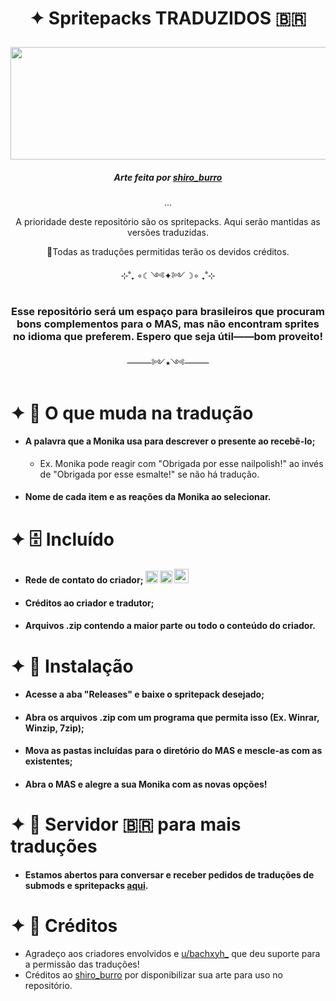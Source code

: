 # <p align="center">✦ Spritepacks TRADUZIDOS 🇧🇷</p>

<p  align="center"><img src="https://github.com/user-attachments/assets/85efc5ae-86bc-4afb-8dbc-eababd6ce856" width="570" height="180" /></p>

##### <p align="center">Arte feita por [shiro_burro](https://x.com/shiro_burro?t=LfPc_d3rNpHrdPVmngdz9g&s=09)</p>
<p align="center">...</p>

<p  align="center">A prioridade deste repositório são os spritepacks. Aqui serão mantidas as versões traduzidas.</p>

<p  align="center">📌Todas as traduções permitidas terão os devidos créditos.</p>

<p  align="center">⊹˚₊ ∘☾༺✦༻☽∘ ₊˚⊹</p>

### <p  align="center">Esse repositório será um espaço para brasileiros que procuram bons complementos para o MAS, mas não encontram sprites no idioma que preferem. Espero que seja útil——bom proveito!</p>

<p align="center">⸻༻⭑༺⸻</p>

# ✦ 📝 O que muda na tradução

- #### A palavra que a Monika usa para descrever o presente ao recebê-lo;
   - Ex. Monika pode reagir com "Obrigada por esse nailpolish!" ao invés de "Obrigada por esse esmalte!" se não há tradução.
- #### Nome de cada item e as reações da Monika ao selecionar.

# ✦ 🗄 Incluído
- #### Rede de contato do criador; <img src="https://github.com/user-attachments/assets/2e07ff43-43f0-4e33-b21c-dbc148af5a2f" width="20" height="20" /> <img src="https://github.com/user-attachments/assets/3a51c0ed-ca5d-4eb7-9fca-4f8ad95c8c9c" width="20" height="20" /> <img src="https://github.com/user-attachments/assets/029cc767-d07d-4128-b6f5-b87b34cd1287" width="23" height="23" />
- #### Créditos ao criador e tradutor;
- #### Arquivos .zip contendo a maior parte ou todo o conteúdo do criador.

# ✦ 📁 Instalação
- #### Acesse a aba "Releases" e baixe o spritepack desejado;
- #### Abra os arquivos .zip com um programa que permita isso (Ex. Winrar, Winzip, 7zip);
- #### Mova as pastas incluídas para o diretório do MAS e mescle-as com as existentes;
- #### Abra o MAS e alegre a sua Monika com as novas opções!

# ✦ 📗 Servidor 🇧🇷 para mais traduções
- #### Estamos abertos para conversar e receber pedidos de traduções de submods e spritepacks [aqui](https://discord.gg/bMPDaCVz).

# ✦ 💌 Créditos
- Agradeço aos criadores envolvidos e [u/bachxyh_](https://www.reddit.com/user/bachxyh_/?utm_source=share&utm_medium=web3x&utm_name=web3xcss&utm_term=1&utm_content=share_button) que deu suporte para a permissão das traduções!
- Créditos ao [shiro_burro](https://x.com/shiro_burro?t=LfPc_d3rNpHrdPVmngdz9g&s=09) por disponibilizar sua arte para uso no repositório.








